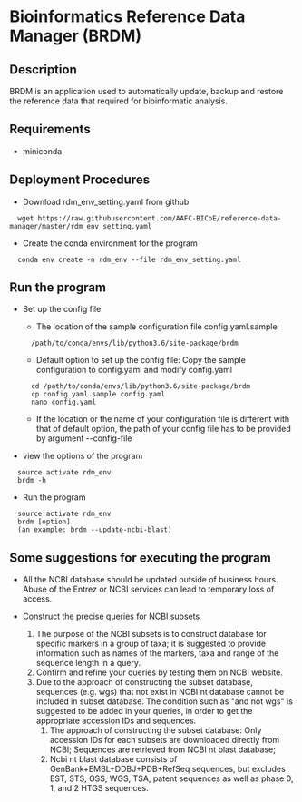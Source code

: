 # Bioinformatics Reference Data Manager (BRDM)

## Description
BRDM is an application used to automatically update, backup and restore the reference data that required for bioinformatic analysis.

## Requirements

* miniconda

## Deployment Procedures

* Download rdm_env_setting.yaml from github
```
  wget https://raw.githubusercontent.com/AAFC-BICoE/reference-data-manager/master/rdm_env_setting.yaml
```
* Create the conda environment for the program
```
  conda env create -n rdm_env --file rdm_env_setting.yaml 
```
## Run the program

* Set up the config file
  * The location of the sample configuration file config.yaml.sample
  ```
    /path/to/conda/envs/lib/python3.6/site-package/brdm
  ```
  * Default option to set up the config file: Copy the sample configuration to config.yaml and modify config.yaml
  ``` 
    cd /path/to/conda/envs/lib/python3.6/site-package/brdm
    cp config.yaml.sample config.yaml
    nano config.yaml
  ```
  * If the location or the name of your configuration file is different with that of default option, the path of your config file has to be provided by argument --config-file

* view the options of the program
```
  source activate rdm_env
  brdm -h
```
* Run the program
```
  source activate rdm_env
  brdm [option]
  (an example: brdm --update-ncbi-blast)
```

## Some suggestions for executing the program

* All the NCBI database should be updated outside of business hours. Abuse of the Entrez or NCBI services can lead to temporary
   loss of access.

* Construct the precise queries for NCBI subsets
   1. The purpose of the NCBI subsets is to construct database for specific markers in a group of taxa;
     it is suggested to provide information such as names of the markers, taxa and range of the sequence length in a query.
   2. Confirm and refine your queries by testing them on NCBI website.
   3. Due to the approach of constructing the subset database, sequences (e.g. wgs) that not exist in NCBI nt database cannot be included in subset database. The condition such as "and not wgs" is suggested to be added in your queries, in order to get the appropriate accession IDs and sequences.
    	1. The approach of constructing the subset database: Only accession IDs for each subsets are downloaded directly from NCBI; Sequences are retrieved from NCBI nt blast database;
    	2. Ncbi nt blast database consists of GenBank+EMBL+DDBJ+PDB+RefSeq sequences, but excludes EST, STS, GSS, WGS, TSA, patent sequences as well as phase 0, 1, and 2 HTGS sequences.

